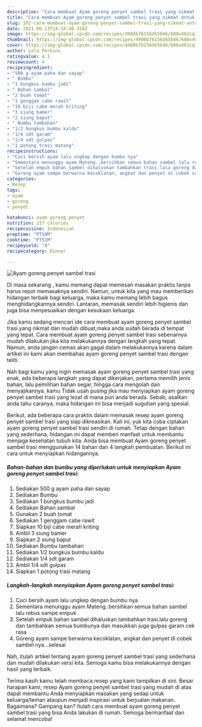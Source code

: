 ```yaml
---
description: "Cara membuat Ayam goreng penyet sambel trasi yang nikmat Untuk Jualan"
title: "Cara membuat Ayam goreng penyet sambel trasi yang nikmat Untuk Jualan"
slug: 192-cara-membuat-ayam-goreng-penyet-sambel-trasi-yang-nikmat-untuk-jualan
date: 2021-06-13T14:18:48.310Z
image: https://img-global.cpcdn.com/recipes/4988b76156d65646/680x482cq70/ayam-goreng-penyet-sambel-trasi-foto-resep-utama.jpg
thumbnail: https://img-global.cpcdn.com/recipes/4988b76156d65646/680x482cq70/ayam-goreng-penyet-sambel-trasi-foto-resep-utama.jpg
cover: https://img-global.cpcdn.com/recipes/4988b76156d65646/680x482cq70/ayam-goreng-penyet-sambel-trasi-foto-resep-utama.jpg
author: Lela Perkins
ratingvalue: 4.1
reviewcount: 4
recipeingredient:
- "500 g ayam paha dan sayap"
- " Bumbu"
- "1 bungkus bumbu jadi"
- " Bahan sambal"
- "2 buah tomat"
- "1 genggam cabe rawit"
- "10 biji cabe merah kriting"
- "3 siung bamer"
- "2 siung baput"
- " Bumbu tambahan"
- "1/2 bungkus bumbu kaldu"
- "1/4 sdt garam"
- "1/4 sdt gulpas"
- "1 potong trasi matang"
recipeinstructions:
- "Cuci bersih ayam lalu ungkep dengan bumbu nya"
- "Sementara menunggu ayam Mateng..bersihkan semua bahan sambel lalu rebus sampe empuk"
- "Setelah empuk bahan sambel dihaluskan tambahkan trasi.lalu goreng dan tambahkan semua bumbunya dan masukkan juga gulpas garam cek rasa"
- "Goreng ayam sampe berwarna kecoklatan, angkat dan penyet di cobek sambel nya...selesai"
categories:
- Resep
tags:
- ayam
- goreng
- penyet

katakunci: ayam goreng penyet 
nutrition: 217 calories
recipecuisine: Indonesian
preptime: "PT10M"
cooktime: "PT51M"
recipeyield: "4"
recipecategory: Dinner

---
```



![Ayam goreng penyet sambel trasi](https://img-global.cpcdn.com/recipes/4988b76156d65646/680x482cq70/ayam-goreng-penyet-sambel-trasi-foto-resep-utama.jpg)

Di masa  sekarang , kamu memang dapat memesan masakan praktis tanpa harus repot memasaknya sendiri. Namun, untuk kita yang mau memberikan hidangan terbaik bagi keluarga, maka kamu memang lebih bagus menghidangkannya sendiri. Lantaran, memasak sendiri lebih higienis dan juga bisa menyesuaikan dengan kesukaan keluarga.

Jika kamu sedang mencari ide cara membuat ayam goreng penyet sambel trasi yang nikmat dan mudah dibuat,maka anda sudah berada di tempat yang tepat. Cara membuat ayam goreng penyet sambel trasi  sebenarnya mudah dilakukan jika kita melakukannya dengan langkah yang tepat. Namun, anda jangan cemas akan gagal dalam melakukannya 
karena dalam artikel ini kami akan membahas ayam goreng penyet sambel trasi dengan teliti.  



Nah bagi kamu yang ingin memasak ayam goreng penyet sambel trasi yang enak, ada beberapa langkah yang dapat dikerjakan, pertama memilih jenis bahan, lalu pemilihan bahan segar, hingga cara mengolah dan menyajikannya. kamu Tidak usah pusing jika mau menyiapkan ayam goreng penyet sambel trasi yang lezat di mana pun anda berada. Sebab, asalkan anda  tahu caranya, maka hidangan ini bisa menjadi suguhan yang spesial.

Berikut, ada beberapa cara praktis  dalam memasak resep ayam goreng penyet sambel trasi yang siap dikreasikan. Kali ini, yuk kita coba ciptakan ayam goreng penyet sambel trasi sendiri di rumah. Tetap dengan bahan yang sederhana, hidangan ini dapat memberi manfaat untuk membantu menjaga kesehatan tubuh kita. Anda bisa membuat Ayam goreng penyet sambel trasi menggunakan 14 bahan dan 4 langkah pembuatan. Berikut ini cara untuk menyiapkan hidangannya.

<!--inarticleads1-->

##### Bahan-bahan dan bumbu yang diperlukan untuk menyiapkan Ayam goreng penyet sambel trasi:

1. Sediakan 500 g ayam paha dan sayap
1. Sediakan  Bumbu
1. Sediakan 1 bungkus bumbu jadi
1. Sediakan  Bahan sambal
1. Gunakan 2 buah tomat
1. Sediakan 1 genggam cabe rawit
1. Siapkan 10 biji cabe merah kriting
1. Ambil 3 siung bamer
1. Siapkan 2 siung baput
1. Sediakan  Bumbu tambahan
1. Sediakan 1/2 bungkus bumbu kaldu
1. Sediakan 1/4 sdt garam
1. Ambil 1/4 sdt gulpas
1. Siapkan 1 potong trasi matang




<!--inarticleads2-->

##### Langkah-langkah menyiapkan Ayam goreng penyet sambel trasi:

1. Cuci bersih ayam lalu ungkep dengan bumbu nya
1. Sementara menunggu ayam Mateng..bersihkan semua bahan sambel lalu rebus sampe empuk
1. Setelah empuk bahan sambel dihaluskan tambahkan trasi.lalu goreng dan tambahkan semua bumbunya dan masukkan juga gulpas garam cek rasa
1. Goreng ayam sampe berwarna kecoklatan, angkat dan penyet di cobek sambel nya...selesai




Nah, itulah artikel tentang  ayam goreng penyet sambel trasi  yang sederhana dan mudah dilakukan versi kita. Semoga kamu bisa melakukannya dengan hasil yang terbaik. 

Terima kasih kamu telah membaca resep yang kami tampilkan di sini. Besar harapan kami, resep  Ayam goreng penyet sambel trasi yang mudah di atas dapat membantu Anda menyiapkan masakan yang sedap untuk keluarga/teman ataupun menjadi inspirasi untuk berjualan makanan. Bagaimana? Gampang kan? Itulah cara membuat ayam goreng penyet sambel trasi yang bisa Anda lakukan di rumah. Semoga bermanfaat dan selamat mencoba!

